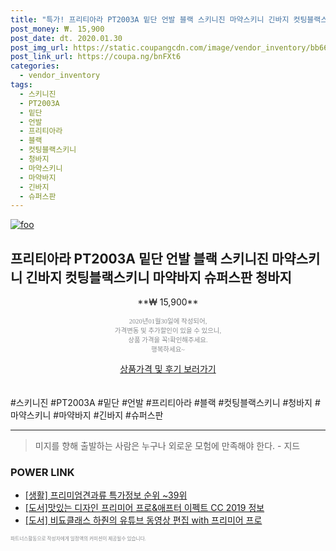```yaml
--- 
title: "특가! 프리티아라 PT2003A 밑단 언발 블랙 스키니진 마약스키니 긴바지 컷팅블랙스키니..." 
post_money: ₩. 15,900 
post_date: dt. 2020.01.30 
post_img_url: https://static.coupangcdn.com/image/vendor_inventory/bb66/fa921908de6a50bd26fc4208788573ecb17c2d6081a840a459fbccdb05f3.jpg 
post_link_url: https://coupa.ng/bnFXt6 
categories: 
  - vendor_inventory 
tags: 
  - 스키니진 
  - PT2003A 
  - 밑단 
  - 언발 
  - 프리티아라 
  - 블랙 
  - 컷팅블랙스키니 
  - 청바지 
  - 마약스키니 
  - 마약바지 
  - 긴바지 
  - 슈퍼스판 
--- 
```

[![foo](https://static.coupangcdn.com/image/vendor_inventory/bb66/fa921908de6a50bd26fc4208788573ecb17c2d6081a840a459fbccdb05f3.jpg)](https://coupa.ng/bnFXt6) 

## 프리티아라 PT2003A 밑단 언발 블랙 스키니진 마약스키니 긴바지 컷팅블랙스키니 마약바지 슈퍼스판 청바지 
<p style="text-align: center;">**₩ 15,900**</p> 
<p style="text-align: center;"><span style="color: #898c8f; font-family: Georgia,Times,serif; font-size: 0.75em;">2020년01월30일에 작성되어, <br>가격변동 및 추가할인이 있을 수 있으니,<br> 상품 가격을 꼭!확인해주세요.<br>행복하세요~</span> 
</p>	 
<div markdown="0" style="text-align: center;"><a href="https://coupa.ng/bnFXt6" class="btn btn--success">상품가격 및 후기 보러가기</a></div> 
<br><br> 
  #스키니진 #PT2003A #밑단 #언발 #프리티아라 #블랙 #컷팅블랙스키니 #청바지 #마약스키니 #마약바지 #긴바지 #슈퍼스판 
<hr> 

> 미지를 향해 출발하는 사람은 누구나 외로운 모험에 만족해야 한다. - 지드 


### POWER LINK

* <a href="https://blog.naver.com/sakai111/221776285130" target="_blank"> [생활] 프리미엄견과류 특가정보 순위 ~39위</a>
* <a href="https://blog.naver.com/sakai111/221760155663" target="_blank">[도서]맛있는 디자인 프리미어 프로&애프터 이펙트 CC 2019 정보</a>
* <a href="https://blog.naver.com/sakai111/221784210747" target="_blank">[도서] 비됴클래스 하줜의 유튜브 동영상 편집 with 프리미어 프로</a>

<span style="color: #898c8f; font-family: Georgia,Times,serif; font-size: 0.55em;">파트너스활동으로 작성자에게 일정액의 커미션이 제공될수 있습니다.</span> 
